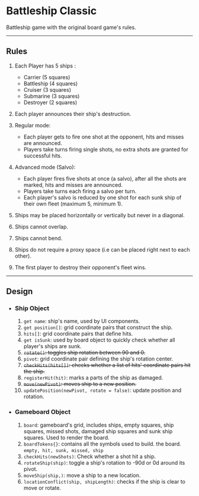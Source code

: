 
# Battleship Classic

Battleship game with the original board game's rules.

----

## Rules  
1. Each Player has 5 ships :

    * Carrier (5 squares)
    * Battleship (4 squares)
    * Cruiser (3 squares)
    * Submarine (3 squares)
    * Destroyer (2 squares)  
  
2. Each player announces their ship's destruction.

3. Regular mode:
    * Each player gets to fire one shot at the opponent, hits and misses are announced.
    * Players take turns firing single shots, no extra shots are granted for successful hits.  

4. Advanced mode (Salvo):
    * Each player fires five shots at once (a salvo), after all the shots are marked, hits and misses are announced.
    * Players take turns each firing a salvo per turn.
    * Each player's salvo is reduced by one shot for each sunk ship of their own fleet (maximum 5, minimum 1).  

5. Ships may be placed horizontally or vertically but never in a diagonal.

6. Ships cannot overlap.

7. Ships cannot bend.

8. Ships do not require a proxy space (i.e can be placed right next to each other).

9. The first player to destroy their opponent's fleet wins.

-----

## Design   

* ### Ship Object  

    1. `get name`: ship's name, used by UI components.
    2. `get position[]`: grid coordinate pairs that construct the ship.
    3. `hits[]`: grid coordinate pairs that define hits.
    4. `get isSunk`: used by board object to quickly check whether all player's ships are sunk.
    5. ~~`rotate()`: toggles ship rotation between 90 and 0.~~
    6. `pivot`: grid coordinate pair defining the ship's rotation center.
    7. ~~`checkHits(hits[])`: checks whether a list of hits' coordinate pairs hit the ship.~~
    8. `registerHit(hit)`: marks a parts of the ship as damaged.
    9. ~~`move(newPivot)`: moves ship to a new position.~~
    10. `updatePosition(newPivot, rotate = false)`: update position and rotation.
    
* ### Gameboard Object

    1. `board`: gameboard's grid, includes ships, empty squares, ship squares, missed shots, damaged ship squares and sunk ship squares. Used to render the board.
    2. `boardTokens{}`: contains all the symbols used to build. the board. `empty, hit, sunk, missed, ship`
    3. `checkHits(newShots)`: Check whether a shot hit a ship.
    4. `rotateShip(ship)`: toggle a ship's rotation to -90d or 0d around its pivot.
    5. `moveShip(ship,)`: move a ship to a new location.
    6. `locationConflict(ship, shipLength)`: checks if the ship is clear to move or rotate.